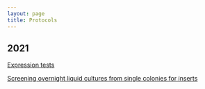 ```yaml
---
layout: page
title: Protocols
---
```



## 2021

[Expression tests](/Protocols/expression.md)<br/>

[Screening overnight liquid cultures from single colonies for inserts](/Protocols/yihua.md)<br/>


